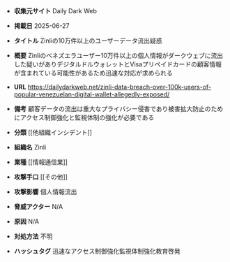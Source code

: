 - **収集元サイト**
Daily Dark Web

- **掲載日**
2025-06-27

- **タイトル**
Zinliの10万件以上のユーザーデータ流出疑惑

- **概要**
Zinliのベネズエラユーザー10万件以上の個人情報がダークウェブに流出した疑いがありデジタルドルウォレットとVisaプリペイドカードの顧客情報が含まれている可能性があるため迅速な対応が求められる

- **URL**
https://dailydarkweb.net/zinli-data-breach-over-100k-users-of-popular-venezuelan-digital-wallet-allegedly-exposed/

- **備考**
顧客データの流出は重大なプライバシー侵害であり被害拡大防止のためにアクセス制御強化と監視体制の強化が必要である

- **分類**
[[他組織インシデント]]

- **組織名**
Zinli

- **業種**
[[情報通信業]]

- **攻撃手口**
[[その他]]

- **攻撃影響**
個人情報流出

- **脅威アクター**
N/A

- **原因**
N/A

- **対処方法**
不明

- **ハッシュタグ**
迅速なアクセス制御強化監視体制強化教育啓発
